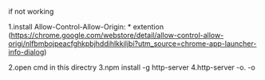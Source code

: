 if not working 

1.install Allow-Control-Allow-Origin: * extention 
(https://chrome.google.com/webstore/detail/allow-control-allow-origi/nlfbmbojpeacfghkpbjhddihlkkiljbi?utm_source=chrome-app-launcher-info-dialog)

2.open cmd in this directry
3.npm install -g http-server
4.http-server -o. -o